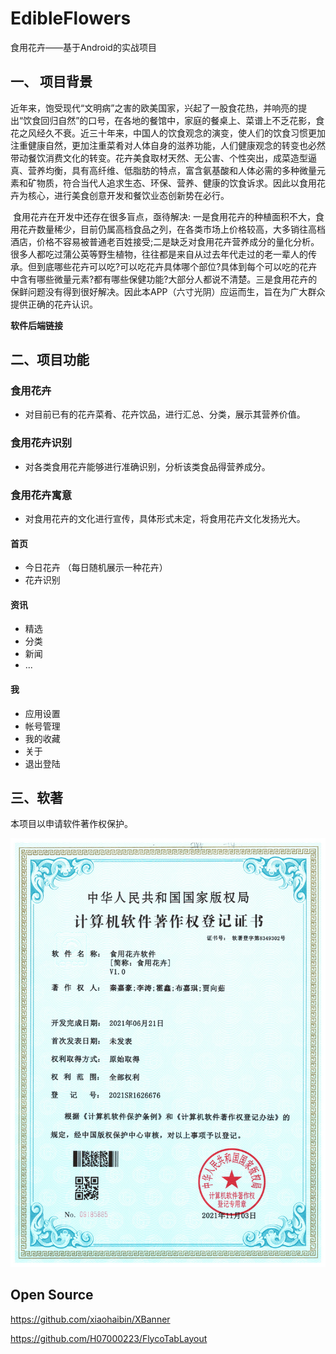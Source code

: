 # EdibleFlowers
食用花卉——基于Android的实战项目

## 一、 项目背景

​                近年来，饱受现代“文明病”之害的欧美国家，兴起了一股食花热，并响亮的提出“饮食回归自然”的口号，在各地的餐馆中，家庭的餐桌上、菜谱上不乏花影，食花之风经久不衰。近三十年来，中国人的饮食观念的演变，使人们的饮食习惯更加注重健康自然，更加注重菜肴对人体自身的滋养功能，人们健康观念的转变也必然带动餐饮消费文化的转变。花卉美食取材天然、无公害、个性突出，成菜造型逼真、营养均衡，具有高纤维、低脂肪的特点，富含氨基酸和人体必需的多种微量元素和矿物质，符合当代人追求生态、环保、营养、健康的饮食诉求。因此以食用花卉为核心，进行美食创意开发和餐饮业态创新势在必行。

​                食用花卉在开发中还存在很多盲点，亟待解决: 一是食用花卉的种植面积不大，食用花卉数量稀少，目前仍属高档食品之列，在各类市场上价格较高，大多销往高档酒店，价格不容易被普通老百姓接受;二是缺乏对食用花卉营养成分的量化分析。很多人都吃过蒲公英等野生植物，往往都是来自从过去年代走过的老一辈人的传承。但到底哪些花卉可以吃?可以吃花卉具体哪个部位?具体到每个可以吃的花卉中含有哪些微量元素?都有哪些保健功能?大部分人都说不清楚。三是食用花卉的保鲜问题没有得到很好解决。因此本APP（六寸光阴）应运而生，旨在为广大群众提供正确的花卉认识。

**软件后端链接**

[食用花卉服务器端]: https://github.com/OptimistQAQ/SixInchLightServer	"食用花卉服务器端"



## 二、项目功能

### 食用花卉

- 对目前已有的花卉菜肴、花卉饮品，进行汇总、分类，展示其营养价值。

### 食用花卉识别
- 对各类食用花卉能够进行准确识别，分析该类食品得营养成分。

### 食用花卉寓意
- 对食用花卉的文化进行宣传，具体形式未定，将食用花卉文化发扬光大。


#### 首页

- 今日花卉 （每日随机展示一种花卉）
- 花卉识别

#### 资讯

- 精选
- 分类
- 新闻
- ...

#### 我

- 应用设置
- 帐号管理
- 我的收藏
- 关于
- 退出登陆

## 三、软著

本项目以申请软件著作权保护。

![](./ruanzhu.jpg)

## Open Source

https://github.com/xiaohaibin/XBanner

https://github.com/H07000223/FlycoTabLayout
